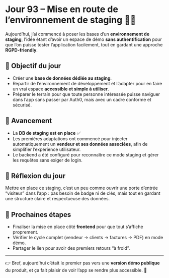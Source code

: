 # Jour 93 – Mise en route de l’environnement de staging 🌱✨

Aujourd’hui, j’ai commencé à poser les bases d’un **environnement de staging**, l’idée étant d’avoir un espace de démo **sans authentification** pour que l’on puisse tester l’application facilement, tout en gardant une approche **RGPD-friendly**.

## 🔹 Objectif du jour

* Créer une **base de données dédiée au staging**.
* Repartir de l’environnement de développement et l’adapter pour en faire un vrai espace **accessible et simple à utiliser**.
* Préparer le terrain pour que toute personne intéressée puisse naviguer dans l’app sans passer par Auth0, mais avec un cadre conforme et sécurisé.

## 🔹 Avancement

* La **DB de staging est en place** ✅
* Les premières adaptations ont commencé pour injecter automatiquement un **vendeur et ses données associées**, afin de simplifier l’expérience utilisateur.
* Le backend a été configuré pour reconnaître ce mode staging et gérer les requêtes sans exiger de login.

## 🔹 Réflexion du jour

Mettre en place ce staging, c’est un peu comme ouvrir une porte d’entrée “visiteur” dans l’app : pas besoin de badge ni de clés, mais tout en gardant une structure claire et respectueuse des données.

## 🔹 Prochaines étapes

* Finaliser la mise en place côté **frontend** pour que tout s’affiche proprement.
* Vérifier le cycle complet (vendeur → clients → factures → PDF) en mode démo.
* Partager le lien pour avoir des premiers retours “à froid”.

---

👉 Bref, aujourd’hui c’était le premier pas vers une **version démo publique** du produit, et ça fait plaisir de voir l’app se rendre plus accessible. 🚀
